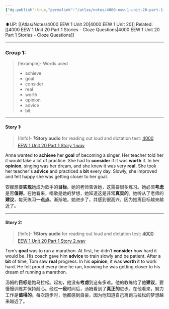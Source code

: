 ```yaml
---
{"dg-publish":true,"permalink":"/atlas/notes/4000-eew-1-unit-20-part-1-stories/"}
---
```


⬆️UP: [[Atlas/Notes/4000 EEW 1 Unit 20\|4000 EEW 1 Unit 20]]
Related: [[4000 EEW 1 Unit 20 Part 1 Stories - Cloze Questions\|4000 EEW 1 Unit 20 Part 1 Stories - Cloze Questions]]

---


### Group 1:

> [!example]- Words used
> - achieve
> - goal
> - consider
> - real
> - worth
> - opinion
> - advice
>- bit

---

#### Story 1:

> [!info]- 🎙️**Story audio** for reading out loud and dictation test: [4000 EEW 1 Unit 20 Part 1 Story 1.wav](https://drive.google.com/file/d/1_f5_NLxWguLFZakkzm4uPcIUYIusoGF_/view?usp=drive_link)

Anna wanted to **achieve** her **goal** of becoming a singer. Her teacher told her it would take a lot of practice. She had to **consider** if it was **worth** it. In her **opinion**, singing was her dream, and she knew it was very **real**. She took her teacher's **advice** and practiced a **bit** every day. Slowly, she improved and felt happy she was getting closer to her goal.

安娜想要**实现**她成为歌手的**目标**。她的老师告诉她，这需要很多练习。她必须**考虑**是否**值得**。在她看来，唱歌是她的梦想，她知道这是非常**真实的**。她听从了老师的**建议**，每天练习**一点点**。渐渐地，她进步了，并感到很高兴，因为她离目标越来越近了。

---
#### Story 2:

> [!info]- 🎙️**Story audio** for reading out loud and dictation test: [4000 EEW 1 Unit 20 Part 1 Story 2.wav](https://drive.google.com/file/d/1ENNXJC2sYzyvpgLt58oZem8pEsiIEZT9/view?usp=drive_link)

Tom’s **goal** was to run a marathon. At first, he didn’t **consider** how hard it would be. His coach gave him **advice** to train slowly and be patient. After a **bit** of time, Tom saw **real** progress. In his **opinion**, it was **worth** it to work hard. He felt proud every time he ran, knowing he was getting closer to his dream of running a marathon.

汤姆的**目标**是跑马拉松。起初，他没有**考虑**到这有多难。他的教练给了他**建议**，要慢慢训练并保持耐心。经过**一段**时间后，汤姆看到了**真正的**进步。在他看来，努力工作是**值得的**。每次跑步时，他都感到自豪，因为他知道自己离跑马拉松的梦想越来越近了。